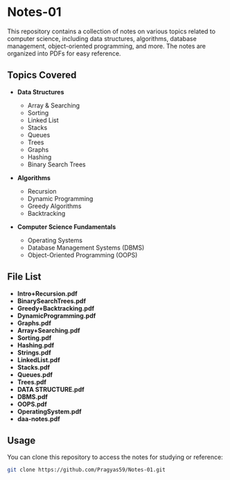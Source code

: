 # Notes-01

This repository contains a collection of notes on various topics related to computer science, including data structures, algorithms, database management, object-oriented programming, and more. The notes are organized into PDFs for easy reference.

## Topics Covered

- **Data Structures**
  - Array & Searching
  - Sorting
  - Linked List
  - Stacks
  - Queues
  - Trees
  - Graphs
  - Hashing
  - Binary Search Trees
  
- **Algorithms**
  - Recursion
  - Dynamic Programming
  - Greedy Algorithms
  - Backtracking
  
- **Computer Science Fundamentals**
  - Operating Systems
  - Database Management Systems (DBMS)
  - Object-Oriented Programming (OOPS)

## File List

- **Intro+Recursion.pdf**
- **BinarySearchTrees.pdf**
- **Greedy+Backtracking.pdf**
- **DynamicProgramming.pdf**
- **Graphs.pdf**
- **Array+Searching.pdf**
- **Sorting.pdf**
- **Hashing.pdf**
- **Strings.pdf**
- **LinkedList.pdf**
- **Stacks.pdf**
- **Queues.pdf**
- **Trees.pdf**
- **DATA STRUCTURE.pdf**
- **DBMS.pdf**
- **OOPS.pdf**
- **OperatingSystem.pdf**
- **daa-notes.pdf**

## Usage

You can clone this repository to access the notes for studying or reference:

```bash
git clone https://github.com/Pragyas59/Notes-01.git
